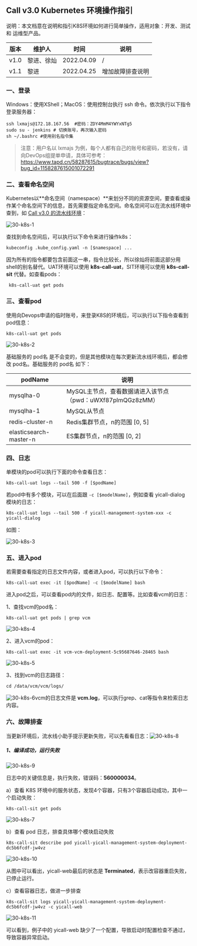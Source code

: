 ## Call v3.0 Kubernetes 环境操作指引



说明：本文档意在说明和指引K8S环境如何进行简单操作，适用对象：开发、测试 和 运维型产品。

| 版本 | 维护人     | 时间       | 说明             |
| ---- | ---------- | ---------- | ---------------- |
| v1.0 | 黎进、徐灿 | 2022.04.09 | /                |
| v1.1 | 黎进       | 2022.04.25 | 增加故障排查说明 |

### 一、登录

Windows：使用XShell；MacOS：使用控制台执行 ssh 命令。依次执行以下指令登录服务器：

``` shell
ssh lxmajs@172.18.167.56  #密码：ZDY4MmM4YWYxNTg5
sudo su - jenkins # 切换账号，再次输入密码
sh ~/.bashrc #使用别名指令集
```

>  注意：用户名以 lxmajs 为例，每个人都有自己的账号和密码，若没有，请向DevOps组提单申请，具体可参考：https://www.tapd.cn/58287615/bugtrace/bugs/view?bug_id=1158287615001072291

### 二、查看命名空间

Kubernetes以**命名空间（namespace）**来划分不同的资源空间，要查看或操作某个命名空间下的信息，首先需要指定命名空间。命名空间可以在流水线环境中查到，如 [Call v3.0 的流水线环境](http://devops.ks1.wezhuiyi.com/pipeline/project/10000008/release/20000355/platform/kubernetes/env)：

![30-k8s-1](Images/30-k8s-1.png)

查找到命名空间后，可以执行以下命令来进行操作k8s：

``` shell
kubeconfig .kube_config.yaml -n [$namespace] ...
```

因为所有的指令都要包含前面这一串，指令比较长，所以徐灿将前面这部分用shell的别名替代。UAT环境可以使用  **k8s-call-uat**，SIT环境可以使用 **k8s-call-sit** 代替。如查看pods：

```shell
 k8s-call-uat get pods
```

### 三、查看pod

使用向Devops申请的临时账号，来登录K8S的环境后，可以执行以下指令查看到pod信息：

``` shell
k8s-call-uat get pods
```

![30-k8s-2](Images/30-k8s-2.png)

基础服务的 pod名 是不会变的，但是其他模块在每次更新流水线环境后，都会修改 pod名。基础服务的 pod名 如下：

| podName                | 说明                                                       |
| ---------------------- | ---------------------------------------------------------- |
| mysqlha-0              | MySQL主节点，查看数据请进入该节点（pwd：uWXf87plmQGz8zMM） |
| mysqlha-1              | MySQL从节点                                                |
| redis-cluster-n        | Redis集群节点，n的范围 [0, 5]                              |
| elasticsearch-master-n | ES集群节点，n的范围 [0, 2]                                 |

### 四、日志

单模块的pod可以执行下面的命令查看日志：

``` shell
k8s-call-uat logs --tail 500 -f [$podName]
```

若pod中有多个模块，可以在后面跟 `` -c [$modelName] ``，例如查看 yicall-dialog 模块的日志：

``` shell
k8s-call-uat logs --tail 500 -f yicall-management-system-xxx -c yicall-dialog
```

如图：

![30-k8s-3](Images/30-k8s-3.png)

### 五、进入pod

若需要查看指定的日志文件内容，或者进入pod，可以执行以下命令：

``` shell
k8s-call-uat exec -it [$podName] -c [$modelName] bash
```

进入pod之后，可以查看pod内的文件，如日志、配置等。比如查看vcm的日志：

1、查找vcm的pod名：

``` shell
k8s-call-uat get pods | grep vcm
```

![30-k8s-4](Images/30-k8s-4.png)

2、进入vcm的pod：

```shell
k8s-call-uat exec -it vcm-vcm-deployment-5c95687646-28465 bash
```

![30-k8s-5](Images/30-k8s-5.png)

3、找到vcm的日志路径：

```shell
cd /data/vcm/vcm/logs/
```

![30-k8s-6](Images/30-k8s-6.png)vcm的日志文件是 **vcm.log**，可以执行grep、cat等指令来检索日志内容。

### 六、故障排查

当更新环境后，流水线小助手提示更新失败，可以先看看日志：![30-k8s-8](Images/30-k8s-8.png)

##### 1、编译成功，运行失败

![30-k8s-9](Images/30-k8s-9.png)

日志中的关键信息是，执行失败，错误码：**560000034**。

a）查看 K8S 环境中的服务状态，发现4个容器，只有3个容器启动成功，其中一个启动失败：

``` shell
k8s-call-sit get pods
```

![30-k8s-7](Images/30-k8s-7.png)

b）查看 pod 日志，排查具体哪个模块启动失败

``` shell
k8s-call-sit describe pod yicall-yicall-management-system-deployment-dc5b6fcdf-jw4vz
```

![30-k8s-10](Images/30-k8s-10.png)

从图中可以看出，yicall-web最后的状态是 **Terminated**，表示改容器重启失败，已停止运行。

c）查看容器日志，做进一步排查

```shell
k8s-call-sit logs yicall-yicall-management-system-deployment-dc5b6fcdf-jw4vz -c yicall-web
```

![30-k8s-11](Images/30-k8s-11.png)

可以看到，例子中的 yicall-web 缺少了一个配置，导致启动时配置检查不通过，导致容器异常启动。

